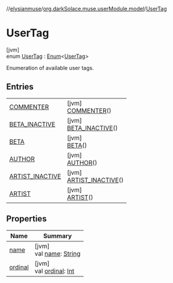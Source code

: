 //[elysianmuse](../../../index.md)/[org.darkSolace.muse.userModule.model](../index.md)/[UserTag](index.md)

# UserTag

[jvm]\
enum [UserTag](index.md) : [Enum](https://kotlinlang.org/api/latest/jvm/stdlib/kotlin/-enum/index.html)&lt;[UserTag](index.md)&gt; 

Enumeration of available user tags.

## Entries

| | |
|---|---|
| [COMMENTER](-c-o-m-m-e-n-t-e-r/index.md) | [jvm]<br>[COMMENTER](-c-o-m-m-e-n-t-e-r/index.md)() |
| [BETA_INACTIVE](-b-e-t-a_-i-n-a-c-t-i-v-e/index.md) | [jvm]<br>[BETA_INACTIVE](-b-e-t-a_-i-n-a-c-t-i-v-e/index.md)() |
| [BETA](-b-e-t-a/index.md) | [jvm]<br>[BETA](-b-e-t-a/index.md)() |
| [AUTHOR](-a-u-t-h-o-r/index.md) | [jvm]<br>[AUTHOR](-a-u-t-h-o-r/index.md)() |
| [ARTIST_INACTIVE](-a-r-t-i-s-t_-i-n-a-c-t-i-v-e/index.md) | [jvm]<br>[ARTIST_INACTIVE](-a-r-t-i-s-t_-i-n-a-c-t-i-v-e/index.md)() |
| [ARTIST](-a-r-t-i-s-t/index.md) | [jvm]<br>[ARTIST](-a-r-t-i-s-t/index.md)() |

## Properties

| Name | Summary |
|---|---|
| [name](-a-r-t-i-s-t/index.md#-372974862%2FProperties%2F-1216412040) | [jvm]<br>val [name](-a-r-t-i-s-t/index.md#-372974862%2FProperties%2F-1216412040): [String](https://kotlinlang.org/api/latest/jvm/stdlib/kotlin/-string/index.html) |
| [ordinal](-a-r-t-i-s-t/index.md#-739389684%2FProperties%2F-1216412040) | [jvm]<br>val [ordinal](-a-r-t-i-s-t/index.md#-739389684%2FProperties%2F-1216412040): [Int](https://kotlinlang.org/api/latest/jvm/stdlib/kotlin/-int/index.html) |
